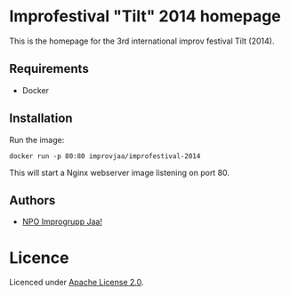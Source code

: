 # Improfestival "Tilt" 2014 homepage

This is the homepage for the 3rd international improv festival Tilt (2014).

## Requirements

* Docker

## Installation

Run the image:

```
docker run -p 80:80 improvjaa/improfestival-2014
```

This will start a Nginx webserver image listening on port 80.

## Authors

* [NPO Improgrupp Jaa!](http://jaa.ee)

# Licence

Licenced under [Apache License 2.0](http://choosealicense.com/licenses/apache-2.0).
